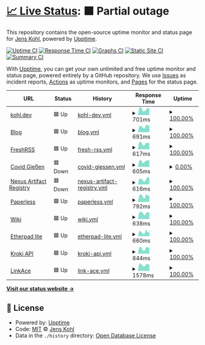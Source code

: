 # [📈 Live Status](https://jk.github.io/upptime): <!--live status--> **🟧 Partial outage**

This repository contains the open-source uptime monitor and status page for [Jens Kohl](http://jkohl.com), powered by [Upptime](https://github.com/upptime/upptime).

[![Uptime CI](https://github.com/koj-co/upptime/workflows/Uptime%20CI/badge.svg)](https://github.com/koj-co/upptime/actions?query=workflow%3A%22Uptime+CI%22)
[![Response Time CI](https://github.com/koj-co/upptime/workflows/Response%20Time%20CI/badge.svg)](https://github.com/koj-co/upptime/actions?query=workflow%3A%22Response+Time+CI%22)
[![Graphs CI](https://github.com/koj-co/upptime/workflows/Graphs%20CI/badge.svg)](https://github.com/koj-co/upptime/actions?query=workflow%3A%22Graphs+CI%22)
[![Static Site CI](https://github.com/koj-co/upptime/workflows/Static%20Site%20CI/badge.svg)](https://github.com/koj-co/upptime/actions?query=workflow%3A%22Static+Site+CI%22)
[![Summary CI](https://github.com/koj-co/upptime/workflows/Summary%20CI/badge.svg)](https://github.com/koj-co/upptime/actions?query=workflow%3A%22Summary+CI%22)

With [Upptime](https://upptime.js.org), you can get your own unlimited and free uptime monitor and status page, powered entirely by a GitHub repository. We use [Issues](https://github.com/jk/upptime/issues) as incident reports, [Actions](https://github.com/jk/upptime/actions) as uptime monitors, and [Pages](https://jk.github.io/upptime) for the status page.

<!--start: status pages-->
<!-- This summary is generated by Upptime (https://github.com/upptime/upptime) -->
<!-- Do not edit this manually, your changes will be overwritten -->
<!-- prettier-ignore -->
| URL | Status | History | Response Time | Uptime |
| --- | ------ | ------- | ------------- | ------ |
| <img alt="" src="https://favicons.githubusercontent.com/kohl.dev" height="13"> [kohl.dev](https://kohl.dev) | 🟩 Up | [kohl-dev.yml](https://github.com/jk/upptime/commits/HEAD/history/kohl-dev.yml) | <details><summary><img alt="Response time graph" src="./graphs/kohl-dev/response-time-week.png" height="20"> 701ms</summary><br><a href="https://jk.github.io/upptime/history/kohl-dev"><img alt="Response time 645" src="https://img.shields.io/endpoint?url=https%3A%2F%2Fraw.githubusercontent.com%2Fjk%2Fupptime%2FHEAD%2Fapi%2Fkohl-dev%2Fresponse-time.json"></a><br><a href="https://jk.github.io/upptime/history/kohl-dev"><img alt="24-hour response time 797" src="https://img.shields.io/endpoint?url=https%3A%2F%2Fraw.githubusercontent.com%2Fjk%2Fupptime%2FHEAD%2Fapi%2Fkohl-dev%2Fresponse-time-day.json"></a><br><a href="https://jk.github.io/upptime/history/kohl-dev"><img alt="7-day response time 701" src="https://img.shields.io/endpoint?url=https%3A%2F%2Fraw.githubusercontent.com%2Fjk%2Fupptime%2FHEAD%2Fapi%2Fkohl-dev%2Fresponse-time-week.json"></a><br><a href="https://jk.github.io/upptime/history/kohl-dev"><img alt="30-day response time 716" src="https://img.shields.io/endpoint?url=https%3A%2F%2Fraw.githubusercontent.com%2Fjk%2Fupptime%2FHEAD%2Fapi%2Fkohl-dev%2Fresponse-time-month.json"></a><br><a href="https://jk.github.io/upptime/history/kohl-dev"><img alt="1-year response time 645" src="https://img.shields.io/endpoint?url=https%3A%2F%2Fraw.githubusercontent.com%2Fjk%2Fupptime%2FHEAD%2Fapi%2Fkohl-dev%2Fresponse-time-year.json"></a></details> | <details><summary><a href="https://jk.github.io/upptime/history/kohl-dev">100.00%</a></summary><a href="https://jk.github.io/upptime/history/kohl-dev"><img alt="All-time uptime 99.99%" src="https://img.shields.io/endpoint?url=https%3A%2F%2Fraw.githubusercontent.com%2Fjk%2Fupptime%2FHEAD%2Fapi%2Fkohl-dev%2Fuptime.json"></a><br><a href="https://jk.github.io/upptime/history/kohl-dev"><img alt="24-hour uptime 100.00%" src="https://img.shields.io/endpoint?url=https%3A%2F%2Fraw.githubusercontent.com%2Fjk%2Fupptime%2FHEAD%2Fapi%2Fkohl-dev%2Fuptime-day.json"></a><br><a href="https://jk.github.io/upptime/history/kohl-dev"><img alt="7-day uptime 100.00%" src="https://img.shields.io/endpoint?url=https%3A%2F%2Fraw.githubusercontent.com%2Fjk%2Fupptime%2FHEAD%2Fapi%2Fkohl-dev%2Fuptime-week.json"></a><br><a href="https://jk.github.io/upptime/history/kohl-dev"><img alt="30-day uptime 100.00%" src="https://img.shields.io/endpoint?url=https%3A%2F%2Fraw.githubusercontent.com%2Fjk%2Fupptime%2FHEAD%2Fapi%2Fkohl-dev%2Fuptime-month.json"></a><br><a href="https://jk.github.io/upptime/history/kohl-dev"><img alt="1-year uptime 99.99%" src="https://img.shields.io/endpoint?url=https%3A%2F%2Fraw.githubusercontent.com%2Fjk%2Fupptime%2FHEAD%2Fapi%2Fkohl-dev%2Fuptime-year.json"></a></details>
| <img alt="" src="https://favicons.githubusercontent.com/blog.kohl.dev" height="13"> [Blog](https://blog.kohl.dev) | 🟩 Up | [blog.yml](https://github.com/jk/upptime/commits/HEAD/history/blog.yml) | <details><summary><img alt="Response time graph" src="./graphs/blog/response-time-week.png" height="20"> 691ms</summary><br><a href="https://jk.github.io/upptime/history/blog"><img alt="Response time 617" src="https://img.shields.io/endpoint?url=https%3A%2F%2Fraw.githubusercontent.com%2Fjk%2Fupptime%2FHEAD%2Fapi%2Fblog%2Fresponse-time.json"></a><br><a href="https://jk.github.io/upptime/history/blog"><img alt="24-hour response time 793" src="https://img.shields.io/endpoint?url=https%3A%2F%2Fraw.githubusercontent.com%2Fjk%2Fupptime%2FHEAD%2Fapi%2Fblog%2Fresponse-time-day.json"></a><br><a href="https://jk.github.io/upptime/history/blog"><img alt="7-day response time 691" src="https://img.shields.io/endpoint?url=https%3A%2F%2Fraw.githubusercontent.com%2Fjk%2Fupptime%2FHEAD%2Fapi%2Fblog%2Fresponse-time-week.json"></a><br><a href="https://jk.github.io/upptime/history/blog"><img alt="30-day response time 665" src="https://img.shields.io/endpoint?url=https%3A%2F%2Fraw.githubusercontent.com%2Fjk%2Fupptime%2FHEAD%2Fapi%2Fblog%2Fresponse-time-month.json"></a><br><a href="https://jk.github.io/upptime/history/blog"><img alt="1-year response time 617" src="https://img.shields.io/endpoint?url=https%3A%2F%2Fraw.githubusercontent.com%2Fjk%2Fupptime%2FHEAD%2Fapi%2Fblog%2Fresponse-time-year.json"></a></details> | <details><summary><a href="https://jk.github.io/upptime/history/blog">100.00%</a></summary><a href="https://jk.github.io/upptime/history/blog"><img alt="All-time uptime 99.99%" src="https://img.shields.io/endpoint?url=https%3A%2F%2Fraw.githubusercontent.com%2Fjk%2Fupptime%2FHEAD%2Fapi%2Fblog%2Fuptime.json"></a><br><a href="https://jk.github.io/upptime/history/blog"><img alt="24-hour uptime 100.00%" src="https://img.shields.io/endpoint?url=https%3A%2F%2Fraw.githubusercontent.com%2Fjk%2Fupptime%2FHEAD%2Fapi%2Fblog%2Fuptime-day.json"></a><br><a href="https://jk.github.io/upptime/history/blog"><img alt="7-day uptime 100.00%" src="https://img.shields.io/endpoint?url=https%3A%2F%2Fraw.githubusercontent.com%2Fjk%2Fupptime%2FHEAD%2Fapi%2Fblog%2Fuptime-week.json"></a><br><a href="https://jk.github.io/upptime/history/blog"><img alt="30-day uptime 100.00%" src="https://img.shields.io/endpoint?url=https%3A%2F%2Fraw.githubusercontent.com%2Fjk%2Fupptime%2FHEAD%2Fapi%2Fblog%2Fuptime-month.json"></a><br><a href="https://jk.github.io/upptime/history/blog"><img alt="1-year uptime 99.99%" src="https://img.shields.io/endpoint?url=https%3A%2F%2Fraw.githubusercontent.com%2Fjk%2Fupptime%2FHEAD%2Fapi%2Fblog%2Fuptime-year.json"></a></details>
| <img alt="" src="https://favicons.githubusercontent.com/freshrss.kohl.dev" height="13"> [FreshRSS](https://freshrss.kohl.dev) | 🟩 Up | [fresh-rss.yml](https://github.com/jk/upptime/commits/HEAD/history/fresh-rss.yml) | <details><summary><img alt="Response time graph" src="./graphs/fresh-rss/response-time-week.png" height="20"> 617ms</summary><br><a href="https://jk.github.io/upptime/history/fresh-rss"><img alt="Response time 598" src="https://img.shields.io/endpoint?url=https%3A%2F%2Fraw.githubusercontent.com%2Fjk%2Fupptime%2FHEAD%2Fapi%2Ffresh-rss%2Fresponse-time.json"></a><br><a href="https://jk.github.io/upptime/history/fresh-rss"><img alt="24-hour response time 645" src="https://img.shields.io/endpoint?url=https%3A%2F%2Fraw.githubusercontent.com%2Fjk%2Fupptime%2FHEAD%2Fapi%2Ffresh-rss%2Fresponse-time-day.json"></a><br><a href="https://jk.github.io/upptime/history/fresh-rss"><img alt="7-day response time 617" src="https://img.shields.io/endpoint?url=https%3A%2F%2Fraw.githubusercontent.com%2Fjk%2Fupptime%2FHEAD%2Fapi%2Ffresh-rss%2Fresponse-time-week.json"></a><br><a href="https://jk.github.io/upptime/history/fresh-rss"><img alt="30-day response time 640" src="https://img.shields.io/endpoint?url=https%3A%2F%2Fraw.githubusercontent.com%2Fjk%2Fupptime%2FHEAD%2Fapi%2Ffresh-rss%2Fresponse-time-month.json"></a><br><a href="https://jk.github.io/upptime/history/fresh-rss"><img alt="1-year response time 598" src="https://img.shields.io/endpoint?url=https%3A%2F%2Fraw.githubusercontent.com%2Fjk%2Fupptime%2FHEAD%2Fapi%2Ffresh-rss%2Fresponse-time-year.json"></a></details> | <details><summary><a href="https://jk.github.io/upptime/history/fresh-rss">100.00%</a></summary><a href="https://jk.github.io/upptime/history/fresh-rss"><img alt="All-time uptime 99.78%" src="https://img.shields.io/endpoint?url=https%3A%2F%2Fraw.githubusercontent.com%2Fjk%2Fupptime%2FHEAD%2Fapi%2Ffresh-rss%2Fuptime.json"></a><br><a href="https://jk.github.io/upptime/history/fresh-rss"><img alt="24-hour uptime 100.00%" src="https://img.shields.io/endpoint?url=https%3A%2F%2Fraw.githubusercontent.com%2Fjk%2Fupptime%2FHEAD%2Fapi%2Ffresh-rss%2Fuptime-day.json"></a><br><a href="https://jk.github.io/upptime/history/fresh-rss"><img alt="7-day uptime 100.00%" src="https://img.shields.io/endpoint?url=https%3A%2F%2Fraw.githubusercontent.com%2Fjk%2Fupptime%2FHEAD%2Fapi%2Ffresh-rss%2Fuptime-week.json"></a><br><a href="https://jk.github.io/upptime/history/fresh-rss"><img alt="30-day uptime 100.00%" src="https://img.shields.io/endpoint?url=https%3A%2F%2Fraw.githubusercontent.com%2Fjk%2Fupptime%2FHEAD%2Fapi%2Ffresh-rss%2Fuptime-month.json"></a><br><a href="https://jk.github.io/upptime/history/fresh-rss"><img alt="1-year uptime 99.78%" src="https://img.shields.io/endpoint?url=https%3A%2F%2Fraw.githubusercontent.com%2Fjk%2Fupptime%2FHEAD%2Fapi%2Ffresh-rss%2Fuptime-year.json"></a></details>
| <img alt="" src="https://favicons.githubusercontent.com/covid-gi.kohl.dev" height="13"> [Covid Gießen](https://covid-gi.kohl.dev) | 🟥 Down | [covid-giessen.yml](https://github.com/jk/upptime/commits/HEAD/history/covid-giessen.yml) | <details><summary><img alt="Response time graph" src="./graphs/covid-giessen/response-time-week.png" height="20"> 605ms</summary><br><a href="https://jk.github.io/upptime/history/covid-giessen"><img alt="Response time 1117" src="https://img.shields.io/endpoint?url=https%3A%2F%2Fraw.githubusercontent.com%2Fjk%2Fupptime%2FHEAD%2Fapi%2Fcovid-giessen%2Fresponse-time.json"></a><br><a href="https://jk.github.io/upptime/history/covid-giessen"><img alt="24-hour response time 723" src="https://img.shields.io/endpoint?url=https%3A%2F%2Fraw.githubusercontent.com%2Fjk%2Fupptime%2FHEAD%2Fapi%2Fcovid-giessen%2Fresponse-time-day.json"></a><br><a href="https://jk.github.io/upptime/history/covid-giessen"><img alt="7-day response time 605" src="https://img.shields.io/endpoint?url=https%3A%2F%2Fraw.githubusercontent.com%2Fjk%2Fupptime%2FHEAD%2Fapi%2Fcovid-giessen%2Fresponse-time-week.json"></a><br><a href="https://jk.github.io/upptime/history/covid-giessen"><img alt="30-day response time 618" src="https://img.shields.io/endpoint?url=https%3A%2F%2Fraw.githubusercontent.com%2Fjk%2Fupptime%2FHEAD%2Fapi%2Fcovid-giessen%2Fresponse-time-month.json"></a><br><a href="https://jk.github.io/upptime/history/covid-giessen"><img alt="1-year response time 1117" src="https://img.shields.io/endpoint?url=https%3A%2F%2Fraw.githubusercontent.com%2Fjk%2Fupptime%2FHEAD%2Fapi%2Fcovid-giessen%2Fresponse-time-year.json"></a></details> | <details><summary><a href="https://jk.github.io/upptime/history/covid-giessen">0.00%</a></summary><a href="https://jk.github.io/upptime/history/covid-giessen"><img alt="All-time uptime 82.37%" src="https://img.shields.io/endpoint?url=https%3A%2F%2Fraw.githubusercontent.com%2Fjk%2Fupptime%2FHEAD%2Fapi%2Fcovid-giessen%2Fuptime.json"></a><br><a href="https://jk.github.io/upptime/history/covid-giessen"><img alt="24-hour uptime 0.00%" src="https://img.shields.io/endpoint?url=https%3A%2F%2Fraw.githubusercontent.com%2Fjk%2Fupptime%2FHEAD%2Fapi%2Fcovid-giessen%2Fuptime-day.json"></a><br><a href="https://jk.github.io/upptime/history/covid-giessen"><img alt="7-day uptime 0.00%" src="https://img.shields.io/endpoint?url=https%3A%2F%2Fraw.githubusercontent.com%2Fjk%2Fupptime%2FHEAD%2Fapi%2Fcovid-giessen%2Fuptime-week.json"></a><br><a href="https://jk.github.io/upptime/history/covid-giessen"><img alt="30-day uptime 0.00%" src="https://img.shields.io/endpoint?url=https%3A%2F%2Fraw.githubusercontent.com%2Fjk%2Fupptime%2FHEAD%2Fapi%2Fcovid-giessen%2Fuptime-month.json"></a><br><a href="https://jk.github.io/upptime/history/covid-giessen"><img alt="1-year uptime 82.37%" src="https://img.shields.io/endpoint?url=https%3A%2F%2Fraw.githubusercontent.com%2Fjk%2Fupptime%2FHEAD%2Fapi%2Fcovid-giessen%2Fuptime-year.json"></a></details>
| <img alt="" src="https://favicons.githubusercontent.com/nexus.kohl.dev" height="13"> [Nexus Artifact Registry](https://nexus.kohl.dev) | 🟥 Down | [nexus-artifact-registry.yml](https://github.com/jk/upptime/commits/HEAD/history/nexus-artifact-registry.yml) | <details><summary><img alt="Response time graph" src="./graphs/nexus-artifact-registry/response-time-week.png" height="20"> 616ms</summary><br><a href="https://jk.github.io/upptime/history/nexus-artifact-registry"><img alt="Response time 588" src="https://img.shields.io/endpoint?url=https%3A%2F%2Fraw.githubusercontent.com%2Fjk%2Fupptime%2FHEAD%2Fapi%2Fnexus-artifact-registry%2Fresponse-time.json"></a><br><a href="https://jk.github.io/upptime/history/nexus-artifact-registry"><img alt="24-hour response time 684" src="https://img.shields.io/endpoint?url=https%3A%2F%2Fraw.githubusercontent.com%2Fjk%2Fupptime%2FHEAD%2Fapi%2Fnexus-artifact-registry%2Fresponse-time-day.json"></a><br><a href="https://jk.github.io/upptime/history/nexus-artifact-registry"><img alt="7-day response time 616" src="https://img.shields.io/endpoint?url=https%3A%2F%2Fraw.githubusercontent.com%2Fjk%2Fupptime%2FHEAD%2Fapi%2Fnexus-artifact-registry%2Fresponse-time-week.json"></a><br><a href="https://jk.github.io/upptime/history/nexus-artifact-registry"><img alt="30-day response time 667" src="https://img.shields.io/endpoint?url=https%3A%2F%2Fraw.githubusercontent.com%2Fjk%2Fupptime%2FHEAD%2Fapi%2Fnexus-artifact-registry%2Fresponse-time-month.json"></a><br><a href="https://jk.github.io/upptime/history/nexus-artifact-registry"><img alt="1-year response time 588" src="https://img.shields.io/endpoint?url=https%3A%2F%2Fraw.githubusercontent.com%2Fjk%2Fupptime%2FHEAD%2Fapi%2Fnexus-artifact-registry%2Fresponse-time-year.json"></a></details> | <details><summary><a href="https://jk.github.io/upptime/history/nexus-artifact-registry">100.00%</a></summary><a href="https://jk.github.io/upptime/history/nexus-artifact-registry"><img alt="All-time uptime 99.99%" src="https://img.shields.io/endpoint?url=https%3A%2F%2Fraw.githubusercontent.com%2Fjk%2Fupptime%2FHEAD%2Fapi%2Fnexus-artifact-registry%2Fuptime.json"></a><br><a href="https://jk.github.io/upptime/history/nexus-artifact-registry"><img alt="24-hour uptime 99.98%" src="https://img.shields.io/endpoint?url=https%3A%2F%2Fraw.githubusercontent.com%2Fjk%2Fupptime%2FHEAD%2Fapi%2Fnexus-artifact-registry%2Fuptime-day.json"></a><br><a href="https://jk.github.io/upptime/history/nexus-artifact-registry"><img alt="7-day uptime 100.00%" src="https://img.shields.io/endpoint?url=https%3A%2F%2Fraw.githubusercontent.com%2Fjk%2Fupptime%2FHEAD%2Fapi%2Fnexus-artifact-registry%2Fuptime-week.json"></a><br><a href="https://jk.github.io/upptime/history/nexus-artifact-registry"><img alt="30-day uptime 100.00%" src="https://img.shields.io/endpoint?url=https%3A%2F%2Fraw.githubusercontent.com%2Fjk%2Fupptime%2FHEAD%2Fapi%2Fnexus-artifact-registry%2Fuptime-month.json"></a><br><a href="https://jk.github.io/upptime/history/nexus-artifact-registry"><img alt="1-year uptime 99.99%" src="https://img.shields.io/endpoint?url=https%3A%2F%2Fraw.githubusercontent.com%2Fjk%2Fupptime%2FHEAD%2Fapi%2Fnexus-artifact-registry%2Fuptime-year.json"></a></details>
| <img alt="" src="https://favicons.githubusercontent.com/paperless.kohl.dev" height="13"> [Paperless](https://paperless.kohl.dev) | 🟩 Up | [paperless.yml](https://github.com/jk/upptime/commits/HEAD/history/paperless.yml) | <details><summary><img alt="Response time graph" src="./graphs/paperless/response-time-week.png" height="20"> 792ms</summary><br><a href="https://jk.github.io/upptime/history/paperless"><img alt="Response time 701" src="https://img.shields.io/endpoint?url=https%3A%2F%2Fraw.githubusercontent.com%2Fjk%2Fupptime%2FHEAD%2Fapi%2Fpaperless%2Fresponse-time.json"></a><br><a href="https://jk.github.io/upptime/history/paperless"><img alt="24-hour response time 823" src="https://img.shields.io/endpoint?url=https%3A%2F%2Fraw.githubusercontent.com%2Fjk%2Fupptime%2FHEAD%2Fapi%2Fpaperless%2Fresponse-time-day.json"></a><br><a href="https://jk.github.io/upptime/history/paperless"><img alt="7-day response time 792" src="https://img.shields.io/endpoint?url=https%3A%2F%2Fraw.githubusercontent.com%2Fjk%2Fupptime%2FHEAD%2Fapi%2Fpaperless%2Fresponse-time-week.json"></a><br><a href="https://jk.github.io/upptime/history/paperless"><img alt="30-day response time 770" src="https://img.shields.io/endpoint?url=https%3A%2F%2Fraw.githubusercontent.com%2Fjk%2Fupptime%2FHEAD%2Fapi%2Fpaperless%2Fresponse-time-month.json"></a><br><a href="https://jk.github.io/upptime/history/paperless"><img alt="1-year response time 701" src="https://img.shields.io/endpoint?url=https%3A%2F%2Fraw.githubusercontent.com%2Fjk%2Fupptime%2FHEAD%2Fapi%2Fpaperless%2Fresponse-time-year.json"></a></details> | <details><summary><a href="https://jk.github.io/upptime/history/paperless">100.00%</a></summary><a href="https://jk.github.io/upptime/history/paperless"><img alt="All-time uptime 99.84%" src="https://img.shields.io/endpoint?url=https%3A%2F%2Fraw.githubusercontent.com%2Fjk%2Fupptime%2FHEAD%2Fapi%2Fpaperless%2Fuptime.json"></a><br><a href="https://jk.github.io/upptime/history/paperless"><img alt="24-hour uptime 100.00%" src="https://img.shields.io/endpoint?url=https%3A%2F%2Fraw.githubusercontent.com%2Fjk%2Fupptime%2FHEAD%2Fapi%2Fpaperless%2Fuptime-day.json"></a><br><a href="https://jk.github.io/upptime/history/paperless"><img alt="7-day uptime 100.00%" src="https://img.shields.io/endpoint?url=https%3A%2F%2Fraw.githubusercontent.com%2Fjk%2Fupptime%2FHEAD%2Fapi%2Fpaperless%2Fuptime-week.json"></a><br><a href="https://jk.github.io/upptime/history/paperless"><img alt="30-day uptime 100.00%" src="https://img.shields.io/endpoint?url=https%3A%2F%2Fraw.githubusercontent.com%2Fjk%2Fupptime%2FHEAD%2Fapi%2Fpaperless%2Fuptime-month.json"></a><br><a href="https://jk.github.io/upptime/history/paperless"><img alt="1-year uptime 99.84%" src="https://img.shields.io/endpoint?url=https%3A%2F%2Fraw.githubusercontent.com%2Fjk%2Fupptime%2FHEAD%2Fapi%2Fpaperless%2Fuptime-year.json"></a></details>
| <img alt="" src="https://favicons.githubusercontent.com/wiki.kohl.dev" height="13"> [Wiki](https://wiki.kohl.dev) | 🟩 Up | [wiki.yml](https://github.com/jk/upptime/commits/HEAD/history/wiki.yml) | <details><summary><img alt="Response time graph" src="./graphs/wiki/response-time-week.png" height="20"> 638ms</summary><br><a href="https://jk.github.io/upptime/history/wiki"><img alt="Response time 638" src="https://img.shields.io/endpoint?url=https%3A%2F%2Fraw.githubusercontent.com%2Fjk%2Fupptime%2FHEAD%2Fapi%2Fwiki%2Fresponse-time.json"></a><br><a href="https://jk.github.io/upptime/history/wiki"><img alt="24-hour response time 653" src="https://img.shields.io/endpoint?url=https%3A%2F%2Fraw.githubusercontent.com%2Fjk%2Fupptime%2FHEAD%2Fapi%2Fwiki%2Fresponse-time-day.json"></a><br><a href="https://jk.github.io/upptime/history/wiki"><img alt="7-day response time 638" src="https://img.shields.io/endpoint?url=https%3A%2F%2Fraw.githubusercontent.com%2Fjk%2Fupptime%2FHEAD%2Fapi%2Fwiki%2Fresponse-time-week.json"></a><br><a href="https://jk.github.io/upptime/history/wiki"><img alt="30-day response time 688" src="https://img.shields.io/endpoint?url=https%3A%2F%2Fraw.githubusercontent.com%2Fjk%2Fupptime%2FHEAD%2Fapi%2Fwiki%2Fresponse-time-month.json"></a><br><a href="https://jk.github.io/upptime/history/wiki"><img alt="1-year response time 638" src="https://img.shields.io/endpoint?url=https%3A%2F%2Fraw.githubusercontent.com%2Fjk%2Fupptime%2FHEAD%2Fapi%2Fwiki%2Fresponse-time-year.json"></a></details> | <details><summary><a href="https://jk.github.io/upptime/history/wiki">100.00%</a></summary><a href="https://jk.github.io/upptime/history/wiki"><img alt="All-time uptime 100.00%" src="https://img.shields.io/endpoint?url=https%3A%2F%2Fraw.githubusercontent.com%2Fjk%2Fupptime%2FHEAD%2Fapi%2Fwiki%2Fuptime.json"></a><br><a href="https://jk.github.io/upptime/history/wiki"><img alt="24-hour uptime 100.00%" src="https://img.shields.io/endpoint?url=https%3A%2F%2Fraw.githubusercontent.com%2Fjk%2Fupptime%2FHEAD%2Fapi%2Fwiki%2Fuptime-day.json"></a><br><a href="https://jk.github.io/upptime/history/wiki"><img alt="7-day uptime 100.00%" src="https://img.shields.io/endpoint?url=https%3A%2F%2Fraw.githubusercontent.com%2Fjk%2Fupptime%2FHEAD%2Fapi%2Fwiki%2Fuptime-week.json"></a><br><a href="https://jk.github.io/upptime/history/wiki"><img alt="30-day uptime 100.00%" src="https://img.shields.io/endpoint?url=https%3A%2F%2Fraw.githubusercontent.com%2Fjk%2Fupptime%2FHEAD%2Fapi%2Fwiki%2Fuptime-month.json"></a><br><a href="https://jk.github.io/upptime/history/wiki"><img alt="1-year uptime 100.00%" src="https://img.shields.io/endpoint?url=https%3A%2F%2Fraw.githubusercontent.com%2Fjk%2Fupptime%2FHEAD%2Fapi%2Fwiki%2Fuptime-year.json"></a></details>
| <img alt="" src="https://favicons.githubusercontent.com/pad.kohl.dev" height="13"> [Etherpad lite](https://pad.kohl.dev) | 🟩 Up | [etherpad-lite.yml](https://github.com/jk/upptime/commits/HEAD/history/etherpad-lite.yml) | <details><summary><img alt="Response time graph" src="./graphs/etherpad-lite/response-time-week.png" height="20"> 660ms</summary><br><a href="https://jk.github.io/upptime/history/etherpad-lite"><img alt="Response time 580" src="https://img.shields.io/endpoint?url=https%3A%2F%2Fraw.githubusercontent.com%2Fjk%2Fupptime%2FHEAD%2Fapi%2Fetherpad-lite%2Fresponse-time.json"></a><br><a href="https://jk.github.io/upptime/history/etherpad-lite"><img alt="24-hour response time 776" src="https://img.shields.io/endpoint?url=https%3A%2F%2Fraw.githubusercontent.com%2Fjk%2Fupptime%2FHEAD%2Fapi%2Fetherpad-lite%2Fresponse-time-day.json"></a><br><a href="https://jk.github.io/upptime/history/etherpad-lite"><img alt="7-day response time 660" src="https://img.shields.io/endpoint?url=https%3A%2F%2Fraw.githubusercontent.com%2Fjk%2Fupptime%2FHEAD%2Fapi%2Fetherpad-lite%2Fresponse-time-week.json"></a><br><a href="https://jk.github.io/upptime/history/etherpad-lite"><img alt="30-day response time 671" src="https://img.shields.io/endpoint?url=https%3A%2F%2Fraw.githubusercontent.com%2Fjk%2Fupptime%2FHEAD%2Fapi%2Fetherpad-lite%2Fresponse-time-month.json"></a><br><a href="https://jk.github.io/upptime/history/etherpad-lite"><img alt="1-year response time 580" src="https://img.shields.io/endpoint?url=https%3A%2F%2Fraw.githubusercontent.com%2Fjk%2Fupptime%2FHEAD%2Fapi%2Fetherpad-lite%2Fresponse-time-year.json"></a></details> | <details><summary><a href="https://jk.github.io/upptime/history/etherpad-lite">100.00%</a></summary><a href="https://jk.github.io/upptime/history/etherpad-lite"><img alt="All-time uptime 100.00%" src="https://img.shields.io/endpoint?url=https%3A%2F%2Fraw.githubusercontent.com%2Fjk%2Fupptime%2FHEAD%2Fapi%2Fetherpad-lite%2Fuptime.json"></a><br><a href="https://jk.github.io/upptime/history/etherpad-lite"><img alt="24-hour uptime 100.00%" src="https://img.shields.io/endpoint?url=https%3A%2F%2Fraw.githubusercontent.com%2Fjk%2Fupptime%2FHEAD%2Fapi%2Fetherpad-lite%2Fuptime-day.json"></a><br><a href="https://jk.github.io/upptime/history/etherpad-lite"><img alt="7-day uptime 100.00%" src="https://img.shields.io/endpoint?url=https%3A%2F%2Fraw.githubusercontent.com%2Fjk%2Fupptime%2FHEAD%2Fapi%2Fetherpad-lite%2Fuptime-week.json"></a><br><a href="https://jk.github.io/upptime/history/etherpad-lite"><img alt="30-day uptime 100.00%" src="https://img.shields.io/endpoint?url=https%3A%2F%2Fraw.githubusercontent.com%2Fjk%2Fupptime%2FHEAD%2Fapi%2Fetherpad-lite%2Fuptime-month.json"></a><br><a href="https://jk.github.io/upptime/history/etherpad-lite"><img alt="1-year uptime 100.00%" src="https://img.shields.io/endpoint?url=https%3A%2F%2Fraw.githubusercontent.com%2Fjk%2Fupptime%2FHEAD%2Fapi%2Fetherpad-lite%2Fuptime-year.json"></a></details>
| <img alt="" src="https://favicons.githubusercontent.com/kroki.kohl.dev" height="13"> [Kroki API](https://kroki.kohl.dev) | 🟩 Up | [kroki-api.yml](https://github.com/jk/upptime/commits/HEAD/history/kroki-api.yml) | <details><summary><img alt="Response time graph" src="./graphs/kroki-api/response-time-week.png" height="20"> 844ms</summary><br><a href="https://jk.github.io/upptime/history/kroki-api"><img alt="Response time 824" src="https://img.shields.io/endpoint?url=https%3A%2F%2Fraw.githubusercontent.com%2Fjk%2Fupptime%2FHEAD%2Fapi%2Fkroki-api%2Fresponse-time.json"></a><br><a href="https://jk.github.io/upptime/history/kroki-api"><img alt="24-hour response time 977" src="https://img.shields.io/endpoint?url=https%3A%2F%2Fraw.githubusercontent.com%2Fjk%2Fupptime%2FHEAD%2Fapi%2Fkroki-api%2Fresponse-time-day.json"></a><br><a href="https://jk.github.io/upptime/history/kroki-api"><img alt="7-day response time 844" src="https://img.shields.io/endpoint?url=https%3A%2F%2Fraw.githubusercontent.com%2Fjk%2Fupptime%2FHEAD%2Fapi%2Fkroki-api%2Fresponse-time-week.json"></a><br><a href="https://jk.github.io/upptime/history/kroki-api"><img alt="30-day response time 849" src="https://img.shields.io/endpoint?url=https%3A%2F%2Fraw.githubusercontent.com%2Fjk%2Fupptime%2FHEAD%2Fapi%2Fkroki-api%2Fresponse-time-month.json"></a><br><a href="https://jk.github.io/upptime/history/kroki-api"><img alt="1-year response time 824" src="https://img.shields.io/endpoint?url=https%3A%2F%2Fraw.githubusercontent.com%2Fjk%2Fupptime%2FHEAD%2Fapi%2Fkroki-api%2Fresponse-time-year.json"></a></details> | <details><summary><a href="https://jk.github.io/upptime/history/kroki-api">100.00%</a></summary><a href="https://jk.github.io/upptime/history/kroki-api"><img alt="All-time uptime 100.00%" src="https://img.shields.io/endpoint?url=https%3A%2F%2Fraw.githubusercontent.com%2Fjk%2Fupptime%2FHEAD%2Fapi%2Fkroki-api%2Fuptime.json"></a><br><a href="https://jk.github.io/upptime/history/kroki-api"><img alt="24-hour uptime 100.00%" src="https://img.shields.io/endpoint?url=https%3A%2F%2Fraw.githubusercontent.com%2Fjk%2Fupptime%2FHEAD%2Fapi%2Fkroki-api%2Fuptime-day.json"></a><br><a href="https://jk.github.io/upptime/history/kroki-api"><img alt="7-day uptime 100.00%" src="https://img.shields.io/endpoint?url=https%3A%2F%2Fraw.githubusercontent.com%2Fjk%2Fupptime%2FHEAD%2Fapi%2Fkroki-api%2Fuptime-week.json"></a><br><a href="https://jk.github.io/upptime/history/kroki-api"><img alt="30-day uptime 100.00%" src="https://img.shields.io/endpoint?url=https%3A%2F%2Fraw.githubusercontent.com%2Fjk%2Fupptime%2FHEAD%2Fapi%2Fkroki-api%2Fuptime-month.json"></a><br><a href="https://jk.github.io/upptime/history/kroki-api"><img alt="1-year uptime 100.00%" src="https://img.shields.io/endpoint?url=https%3A%2F%2Fraw.githubusercontent.com%2Fjk%2Fupptime%2FHEAD%2Fapi%2Fkroki-api%2Fuptime-year.json"></a></details>
| <img alt="" src="https://favicons.githubusercontent.com/links.kohl.dev" height="13"> [LinkAce](https://links.kohl.dev) | 🟩 Up | [link-ace.yml](https://github.com/jk/upptime/commits/HEAD/history/link-ace.yml) | <details><summary><img alt="Response time graph" src="./graphs/link-ace/response-time-week.png" height="20"> 1578ms</summary><br><a href="https://jk.github.io/upptime/history/link-ace"><img alt="Response time 1368" src="https://img.shields.io/endpoint?url=https%3A%2F%2Fraw.githubusercontent.com%2Fjk%2Fupptime%2FHEAD%2Fapi%2Flink-ace%2Fresponse-time.json"></a><br><a href="https://jk.github.io/upptime/history/link-ace"><img alt="24-hour response time 1600" src="https://img.shields.io/endpoint?url=https%3A%2F%2Fraw.githubusercontent.com%2Fjk%2Fupptime%2FHEAD%2Fapi%2Flink-ace%2Fresponse-time-day.json"></a><br><a href="https://jk.github.io/upptime/history/link-ace"><img alt="7-day response time 1578" src="https://img.shields.io/endpoint?url=https%3A%2F%2Fraw.githubusercontent.com%2Fjk%2Fupptime%2FHEAD%2Fapi%2Flink-ace%2Fresponse-time-week.json"></a><br><a href="https://jk.github.io/upptime/history/link-ace"><img alt="30-day response time 1636" src="https://img.shields.io/endpoint?url=https%3A%2F%2Fraw.githubusercontent.com%2Fjk%2Fupptime%2FHEAD%2Fapi%2Flink-ace%2Fresponse-time-month.json"></a><br><a href="https://jk.github.io/upptime/history/link-ace"><img alt="1-year response time 1368" src="https://img.shields.io/endpoint?url=https%3A%2F%2Fraw.githubusercontent.com%2Fjk%2Fupptime%2FHEAD%2Fapi%2Flink-ace%2Fresponse-time-year.json"></a></details> | <details><summary><a href="https://jk.github.io/upptime/history/link-ace">100.00%</a></summary><a href="https://jk.github.io/upptime/history/link-ace"><img alt="All-time uptime 99.98%" src="https://img.shields.io/endpoint?url=https%3A%2F%2Fraw.githubusercontent.com%2Fjk%2Fupptime%2FHEAD%2Fapi%2Flink-ace%2Fuptime.json"></a><br><a href="https://jk.github.io/upptime/history/link-ace"><img alt="24-hour uptime 100.00%" src="https://img.shields.io/endpoint?url=https%3A%2F%2Fraw.githubusercontent.com%2Fjk%2Fupptime%2FHEAD%2Fapi%2Flink-ace%2Fuptime-day.json"></a><br><a href="https://jk.github.io/upptime/history/link-ace"><img alt="7-day uptime 100.00%" src="https://img.shields.io/endpoint?url=https%3A%2F%2Fraw.githubusercontent.com%2Fjk%2Fupptime%2FHEAD%2Fapi%2Flink-ace%2Fuptime-week.json"></a><br><a href="https://jk.github.io/upptime/history/link-ace"><img alt="30-day uptime 99.91%" src="https://img.shields.io/endpoint?url=https%3A%2F%2Fraw.githubusercontent.com%2Fjk%2Fupptime%2FHEAD%2Fapi%2Flink-ace%2Fuptime-month.json"></a><br><a href="https://jk.github.io/upptime/history/link-ace"><img alt="1-year uptime 99.98%" src="https://img.shields.io/endpoint?url=https%3A%2F%2Fraw.githubusercontent.com%2Fjk%2Fupptime%2FHEAD%2Fapi%2Flink-ace%2Fuptime-year.json"></a></details>

<!--end: status pages-->

[**Visit our status website →**](https://jk.github.io/upptime)

## 📄 License

- Powered by: [Upptime](https://github.com/upptime/upptime)
- Code: [MIT](./LICENSE) © [Jens Kohl](http://jkohl.com)
- Data in the `./history` directory: [Open Database License](https://opendatacommons.org/licenses/odbl/1-0/)
